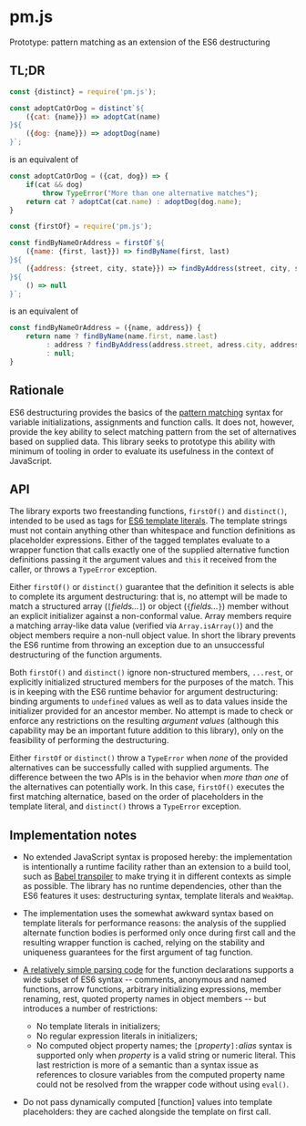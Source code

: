 # pm.js
Prototype: pattern matching as an extension of the ES6 destructuring

## TL;DR

```javascript
const {distinct} = require('pm.js');

const adoptCatOrDog = distinct`${
    ({cat: {name}}) => adoptCat(name)
}${
    ({dog: {name}}) => adoptDog(name)
}`;
```

is an equivalent of

```javascript
const adoptCatOrDog = ({cat, dog}) => {
    if(cat && dog)
        throw TypeError("More than one alternative matches");
    return cat ? adoptCat(cat.name) : adoptDog(dog.name);
}
```

```javascript
const {firstOf} = require('pm.js');

const findByNameOrAddress = firstOf`${
    ({name: {first, last}}) => findByName(first, last)
}${
    ({address: {street, city, state}}) => findByAddress(street, city, state)
}${
    () => null
}`;
```

is an equivalent of

```javascript
const findByNameOrAddress = ({name, address}) {
    return name ? findByName(name.first, name.last)
         : address ? findByAddress(address.street, adress.city, address.state)
         : null;
}
```

## Rationale

ES6 destructuring provides the basics of the [pattern matching](https://en.wikipedia.org/wiki/Pattern_matching) syntax for variable initializations,
assignments and function calls. It does not, however, provide the key ability to select matching pattern from the set of alternatives based on
supplied data. This library seeks to prototype this ability with minimum of tooling in order to evaluate its usefulness in the context of JavaScript.

## API

The library exports two freestanding functions, `firstOf()` and `distinct()`, intended to be used as tags for
[ES6 template literals](https://developer.mozilla.org/en-US/docs/Web/JavaScript/Reference/Template_literals). The template strings must not contain
anything other than whitespace and function definitions as placeholder expressions. Either of the tagged templates evaluate to a wrapper function
that calls exactly one of the supplied alternative function definitions passing it the argument values and `this` it received from the caller, or throws a
`TypeError` exception.

Either `firstOf()` or `distinct()` guarantee that the definition it selects is able to complete its argument destructuring: that is, no attempt will
be made to match a structured array (`[`_fields..._`]`) or object (`{`_fields..._`}`) member without an explicit initializer against a non-conformal value.
Array members require a matching array-like data value (verified via `Array.isArray()`) and the object members require a non-null object value. In short
the library prevents the ES6 runtime from throwing an exception due to an unsuccessful destructuring of the function arguments.

Both `firstOf()` and `distinct()` ignore non-structured members, `...rest`,  or explicitly initialized structured members for the purposes of the match.
This is in  keeping with the ES6 runtime behavior for argument destructuring: binding arguments to `undefined` values as well as to data values inside
the initializer provided for an ancestor member. No attempt is made to check or enforce any restrictions on the resulting _argument values_ (although
this capability may be an important future addition to this library), only on the feasibility of performing the destructuring.

Either `firstOf` or `distinct()` throw a `TypeError` when _none_ of the provided alternatives can be successfully called with supplied arguments. The
difference between the two APIs is in the behavior when _more than one_ of the alternatives can potentially work. In this case, `firstOf()` executes
the first matching alternatice, based on the order of placeholders in the template literal, and `distinct()` throws a `TypeError` exception.

## Implementation notes

* No extended JavaScript syntax is proposed hereby: the implementation is intentionally a runtime facility rather than an extension to a build tool, such as
[Babel transpiler](https://babeljs.io/) to make trying it in different contexts as simple as possible. The library has no runtime dependencies, other than
the ES6 features it uses: destructuring syntax, template literals and `WeakMap`.

* The implementation uses the somewhat awkward syntax based on template literals for performance reasons: the analysis of the supplied alternate
function bodies is performed only once during first call and the resulting wrapper function is cached, relying on the stability and
uniqueness guarantees for the first argument of tag function.

* [A relatively simple parsing code](parse.js) for the function declarations supports a wide subset of ES6 syntax -- comments, anonymous and
named functions, arrow functions, arbitrary initializing expressions, member renaming, rest, quoted property names in object members -- but introduces
a number of restrictions:

  * No template literals in initializers;
  * No regular expression literals in initializers;
  * No computed object property names; the `[`_property_`]:`_alias_ syntax is supported only when _property_ is a valid string or numeric literal. This
last restriction is more of a semantic than a syntax issue as references to closure variables from the computed property name could not be resolved
from the wrapper code without using `eval()`.

* Do not pass dynamically computed \[function\] values into template placeholders: they are cached alongside the template on first call.

